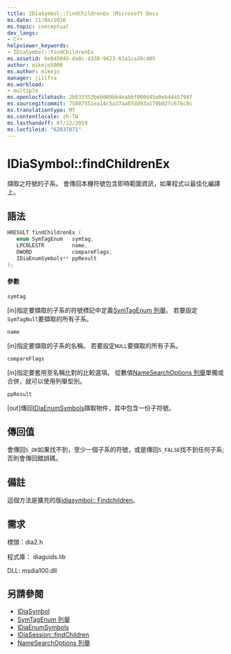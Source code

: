 ```yaml
---
title: IDiaSymbol::findChildrenEx |Microsoft Docs
ms.date: 11/04/2016
ms.topic: conceptual
dev_langs:
- C++
helpviewer_keywords:
- IDiaSymbol::findChildrenEx
ms.assetid: 6e045045-da8c-4338-9423-81a1ca20c405
author: mikejo5000
ms.author: mikejo
manager: jillfra
ms.workload:
- multiple
ms.openlocfilehash: 2b833353beb009bb4eabbf000d45e0eb44a5794f
ms.sourcegitcommit: 75807551ea14c5a37aa07dd93a170b02fc67bc8c
ms.translationtype: MT
ms.contentlocale: zh-TW
ms.lasthandoff: 07/12/2019
ms.locfileid: "62837871"
---
```

# <a name="idiasymbolfindchildrenex"></a>IDiaSymbol::findChildrenEx
擷取之符號的子系。 會傳回本機符號包含即時範圍資訊，如果程式以最佳化編譯上。

## <a name="syntax"></a>語法

```C++
HRESULT findChildrenEx ( 
   enum SymTagEnum   symtag,
   LPCOLESTR         name,
   DWORD             compareFlags,
   IDiaEnumSymbols** ppResult
);
```

#### <a name="parameters"></a>參數
 `symtag`

[in]指定要擷取的子系的符號標記中定義[SymTagEnum 列舉](../../debugger/debug-interface-access/symtagenum.md)。 若要設定`SymTagNull`要擷取的所有子系。

 `name`

[in]指定要擷取的子系的名稱。 若要設定`NULL`要擷取的所有子系。

 `compareFlags`

[in]指定要套用至名稱比對的比較選項。 從數值[NameSearchOptions 列舉](../../debugger/debug-interface-access/namesearchoptions.md)單獨或合併，就可以使用列舉型別。

 `ppResult`

[out]傳回[IDiaEnumSymbols](../../debugger/debug-interface-access/idiaenumsymbols.md)擷取物件，其中包含一份子符號。

## <a name="return-value"></a>傳回值
 會傳回`S_OK`如果找不到，至少一個子系的符號，或是傳回`S_FALSE`找不到任何子系; 否則會傳回錯誤碼。

## <a name="remarks"></a>備註
 這個方法是擴充的版[idiasymbol:: Findchildren](../../debugger/debug-interface-access/idiasymbol-findchildren.md)。

## <a name="requirements"></a>需求
 標頭：dia2.h

 程式庫： diaguids.lib

 DLL: msdia100.dll

## <a name="see-also"></a>另請參閱
- [IDiaSymbol](../../debugger/debug-interface-access/idiasymbol.md)
- [SymTagEnum 列舉](../../debugger/debug-interface-access/symtagenum.md)
- [IDiaEnumSymbols](../../debugger/debug-interface-access/idiaenumsymbols.md)
- [IDiaSession::findChildren](../../debugger/debug-interface-access/idiasession-findchildren.md)
- [NameSearchOptions 列舉](../../debugger/debug-interface-access/namesearchoptions.md)